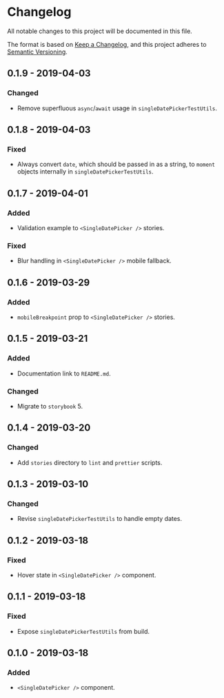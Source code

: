 # Changelog

All notable changes to this project will be documented in this file.

The format is based on [Keep a Changelog](https://keepachangelog.com/en/1.0.0/),
and this project adheres to [Semantic Versioning](https://semver.org/spec/v2.0.0.html).

## 0.1.9 - 2019-04-03

### Changed

- Remove superfluous `async`/`await` usage in `singleDatePickerTestUtils`.

## 0.1.8 - 2019-04-03

### Fixed

- Always convert `date`, which should be passed in as a string, to `moment` objects internally in `singleDatePickerTestUtils`.

## 0.1.7 - 2019-04-01

### Added

- Validation example to `<SingleDatePicker />` stories.

### Fixed

- Blur handling in `<SingleDatePicker />` mobile fallback.

## 0.1.6 - 2019-03-29

### Added

- `mobileBreakpoint` prop to `<SingleDatePicker />` stories.

## 0.1.5 - 2019-03-21

### Added

- Documentation link to `README.md`.

### Changed

- Migrate to `storybook` 5.

## 0.1.4 - 2019-03-20

### Changed

- Add `stories` directory to `lint` and `prettier` scripts.

## 0.1.3 - 2019-03-10

### Changed

- Revise `singleDatePickerTestUtils` to handle empty dates.

## 0.1.2 - 2019-03-18

### Fixed

- Hover state in `<SingleDatePicker />` component.

## 0.1.1 - 2019-03-18

### Fixed

- Expose `singleDatePickerTestUtils` from build.

## 0.1.0 - 2019-03-18

### Added

- `<SingleDatePicker />` component.
